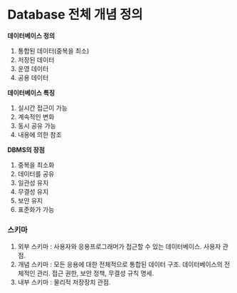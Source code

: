 # Database 전체 개념 정의

**데이터베이스 정의**

1. 통합된 데이터(중복을 최소)
2. 저장된 데이터
3. 운영 데이터
4. 공용 데이터

**데이터베이스 특징**

1. 실시간 접근이 가능
2. 계속적인 변화
3. 동시 공유 가능
4. 내용에 의한 참조

**DBMS의 장점**

1. 중복을 최소화
2. 데이터를 공유
3. 일관성 유지
4. 무결성 유지
5. 보안 유지
6. 표준화가 가능

### 스키마

1. 외부 스키마 : 사용자와 응용프로그래머가 접근할 수 있는 데이터베이스. 사용자 관점.
2. 개념 스키마 : 모든 응용에 대한 전체적으로 통합된 데이터 구조. 데이터베이스의 전체적인 관리. 접근 권한, 보안 정책, 무결성 규칙 명세.
3. 내부 스키마 : 물리적 저장장치 관점.
